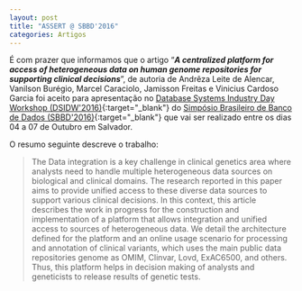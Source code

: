 ```yaml
---
layout: post
title: "ASSERT @ SBBD'2016"
categories: Artigos
---
```


É com prazer que informamos que o artigo “_**A centralized platform for access of heterogeneous data on human genome repositories for supporting clinical decisions**_”, de autoria de Andrêza Leite de Alencar, Vanilson Burégio, Marcel Caraciolo, Jamisson Freitas e Vinicius Cardoso Garcia foi aceito para apresentação no [Database Systems Industry Day Workshop (DSIDW'2016)](http://sbbd2016.fpc.ufba.br/en/chamada-dsidw/){:target="_blank"} do [Simpósio Brasileiro de Banco de Dados (SBBD'2016)](http://sbbd2016.fpc.ufba.br/en/){:target="_blank"} que vai ser realizado entre os dias 04 a 07 de Outubro em Salvador.

O resumo seguinte descreve o trabalho:

> The Data integration is a key challenge in clinical genetics area where analysts need to handle multiple heterogeneous data sources on biological and clinical domains. The research reported in this paper aims to provide unified access to these diverse data sources to support various clinical decisions. In this context, this article describes the work in progress for the construction and implementation of a platform that allows integration and unified access to sources of heterogeneous data. We detail the architecture defined for the platform and an online usage scenario for processing and annotation of clinical variants, which uses the main public data repositories genome as OMIM, Clinvar, Lovd, ExAC6500, and others. Thus, this platform helps in decision making of analysts and geneticists to release results of genetic tests.